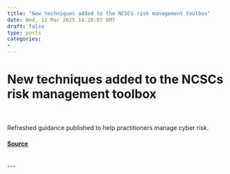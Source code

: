 ```yaml
---
title: "New techniques added to the NCSCs risk management toolbox"
date: Wed, 12 Mar 2025 14:28:07 GMT
draft: false
type: posts
categories: 
- 
---
```

# New techniques added to the NCSCs risk management toolbox

<br/>

<br/>
Refreshed guidance published to help practitioners manage cyber risk.

#### [Source](https://www.ncsc.gov.uk/blog-post/new-techniques-added-to-the-ncsc-risk-management-toolbox)

<br/>
---

